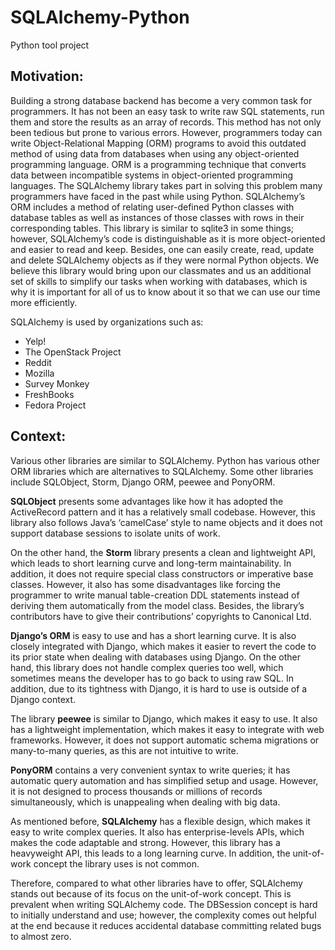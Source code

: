 <h1>SQLAlchemy-Python</h1>
Python tool project 

<h2>Motivation:</h2>

Building a strong database backend has become a very common task for programmers. It has not been an easy task to write raw SQL statements, run them and store the results as an array of records. This method has not only been tedious but prone to various errors. However, programmers today can write Object-Relational Mapping (ORM) programs to avoid this outdated method of using data from databases when using any object-oriented programming language. ORM is a programming technique that converts data between incompatible systems in object-oriented programming languages. The SQLAlchemy library takes part in solving this problem many programmers have faced in the past while using Python. SQLAlchemy’s ORM includes a method of relating user-defined Python classes with database tables as well as instances of those classes with rows in their corresponding tables. This library is similar to sqlite3 in some things; however, SQLAlchemy’s code is distinguishable as it is more object-oriented and easier to read and keep. Besides, one can easily create, read, update and delete SQLAlchemy objects as if they were normal Python objects. We believe this library would bring upon our classmates and us an additional set of skills to simplify our tasks when working with databases, which is why it is important for all of us to know about it so that we can use our time more efficiently.

SQLAlchemy is used by organizations such as:
 
- Yelp!
- The OpenStack Project
- Reddit
- Mozilla
- Survey Monkey
- FreshBooks
- Fedora Project

<h2> Context: </h2>

Various other libraries are similar to SQLAlchemy. Python has various other ORM libraries which are alternatives to SQLAlchemy. Some other libraries include SQLObject, Storm, Django ORM, peewee and PonyORM. 

<b>SQLObject</b> presents some advantages like how it has adopted the ActiveRecord pattern and it has a relatively small codebase. However, this library also follows Java’s ‘camelCase’ style to name objects and it does not support database sessions to isolate units of work.

On the other hand, the <b>Storm</b> library presents a clean and lightweight API, which leads to short learning curve and long-term maintainability. In addition, it does not require special class constructors or imperative base classes. However, it also has some disadvantages like forcing the programmer to write manual table-creation DDL statements instead of deriving them automatically from the model class. Besides, the library’s contributors have to give their contributions’ copyrights to Canonical Ltd. 

<b>Django’s ORM</b> is easy to use and has a short learning curve. It is also closely integrated with Django, which makes it easier to revert the code to its prior state when dealing with databases using Django. On the other hand, this library does not handle complex queries too well, which sometimes means the developer has to go back to using raw SQL. In addition, due to its tightness with Django, it is hard to use is outside of a Django context. 

The library <b>peewee</b> is similar to Django, which makes it easy to use. It also has a lightweight implementation, which makes it easy to integrate with web frameworks. However, it does not support automatic schema migrations or many-to-many queries, as this are not intuitive to write. 

<b>PonyORM</b> contains a very convenient syntax to write queries; it has automatic query automation and has simplified setup and usage. However, it is not designed to process thousands or millions of records simultaneously, which is unappealing when dealing with big data.

As mentioned before, <b>SQLAlchemy</b> has a flexible design, which makes it easy to write complex queries. It also has enterprise-levels APIs, which makes the code adaptable and strong. However, this library has a heavyweight API, this leads to a long learning curve. In addition, the unit-of-work concept the library uses is not common. 

Therefore, compared to what other libraries have to offer, SQLAlchemy stands out because of its focus on the unit-of-work concept. This is prevalent when writing SQLAlchemy code. The DBSession concept is hard to initially understand and use; however, the complexity comes out helpful at the end because it reduces accidental database committing related bugs to almost zero. 
